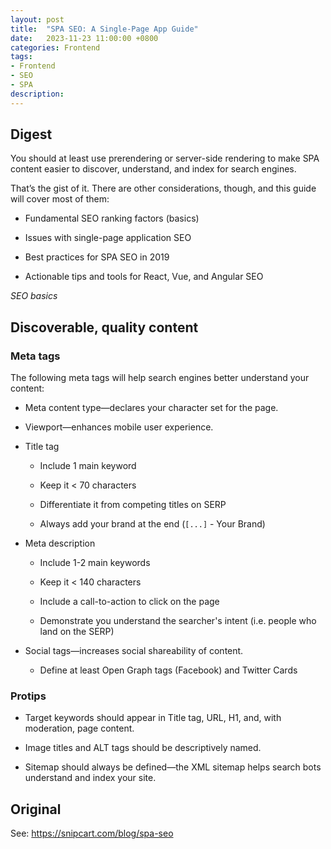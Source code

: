 ```yaml
---
layout: post
title:  "SPA SEO: A Single-Page App Guide"
date:   2023-11-23 11:00:00 +0800
categories: Frontend
tags:
- Frontend
- SEO
- SPA
description: 
---
```


## Digest

You should at least use prerendering or server-side rendering to make SPA content easier to discover, understand, and index for search engines.

That’s the gist of it. There are other considerations, though, and this guide will cover most of them:

- Fundamental SEO ranking factors (basics)

- Issues with single-page application SEO

- Best practices for SPA SEO in 2019

- Actionable tips and tools for React, Vue, and Angular SEO


*SEO basics*

## Discoverable, quality content

### Meta tags
The following meta tags will help search engines better understand your content:

- Meta content type—declares your character set for the page.

- Viewport—enhances mobile user experience.

- Title tag

    * Include 1 main keyword

    * Keep it < 70 characters

    * Differentiate it from competing titles on SERP

    * Always add your brand at the end (`[...]` - Your Brand)

- Meta description

    * Include 1-2 main keywords

    * Keep it < 140 characters

    * Include a call-to-action to click on the page

    * Demonstrate you understand the searcher's intent (i.e. people who land on the SERP)

- Social tags—increases social shareability of content.

    * Define at least Open Graph tags (Facebook) and Twitter Cards


### Protips

- Target keywords should appear in Title tag, URL, H1, and, with moderation, page content.

- Image titles and ALT tags should be descriptively named.

- Sitemap should always be defined—the XML sitemap helps search bots understand and index your site.

## Original

See: https://snipcart.com/blog/spa-seo
